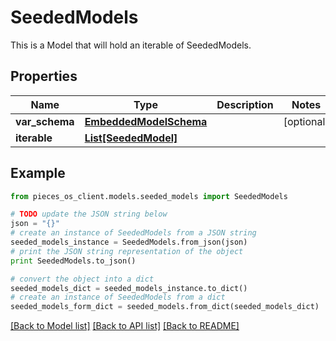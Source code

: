 # SeededModels

This is a Model that will hold an iterable of SeededModels.

## Properties
Name | Type | Description | Notes
------------ | ------------- | ------------- | -------------
**var_schema** | [**EmbeddedModelSchema**](EmbeddedModelSchema.md) |  | [optional] 
**iterable** | [**List[SeededModel]**](SeededModel.md) |  | 

## Example

```python
from pieces_os_client.models.seeded_models import SeededModels

# TODO update the JSON string below
json = "{}"
# create an instance of SeededModels from a JSON string
seeded_models_instance = SeededModels.from_json(json)
# print the JSON string representation of the object
print SeededModels.to_json()

# convert the object into a dict
seeded_models_dict = seeded_models_instance.to_dict()
# create an instance of SeededModels from a dict
seeded_models_form_dict = seeded_models.from_dict(seeded_models_dict)
```
[[Back to Model list]](../README.md#documentation-for-models) [[Back to API list]](../README.md#documentation-for-api-endpoints) [[Back to README]](../README.md)


